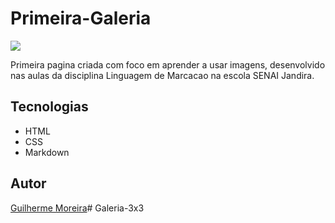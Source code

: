 # Primeira-Galeria

![](./img/Preview.png)

Primeira pagina criada com foco em aprender a usar imagens,  desenvolvido nas aulas da disciplina Linguagem de Marcacao na escola SENAI Jandira.

## Tecnologias
* HTML
* CSS
* Markdown

## Autor
[Guilherme Moreira](https://www.linkedin.com/in/guilherme-moreira-08a8b8348/)# Galeria-3x3
